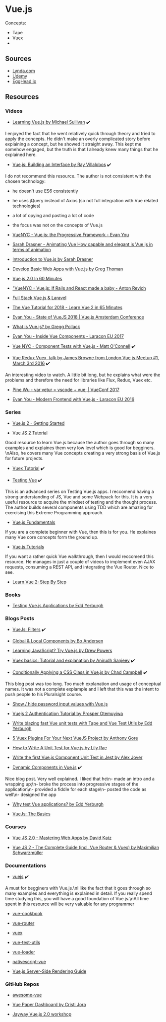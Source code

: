 # Vue.js

Concepts:
- Tape
- Vuex
- 

## Sources

- [Lynda.com](https://www.lynda.com)
- [Udemy](https://www.udemy.com)
- [EggHead.io](https://egghead.io)

## Resources

### Videos

- [Learning Vue.js by Michael Sullivan](https://www.lynda.com/JavaScript-tutorials/Learning-Vue-js/562924-2.html) :heavy_check_mark:

I enjoyed the fact that he went relatively quick through theory and tried to apply the concepts. He didn't make an overly complicated story before explaining a concept, but he showed it straight away. This kept me somehow engaged, but the truth is that I already knew many things that he explained here.

- [Vue.js: Building an Interface by Ray Villalobos](https://www.lynda.com/JavaScript-tutorials/Vue-js-Building-Interface/609025-2.html/) :heavy_check_mark:

I do not recommend this resource. The author is not consistent with the chosen technology:
- he doesn't use ES6 consistently
- he uses jQuery instead of Axios (so not full integration with Vue related technologies)
- a lot of opying and pasting a lot of code
- the focus was not on the concepts of Vue.js

- [VueNYC - Vue.js: the Progressive Framework - Evan You](https://youtu.be/p2P3z7p_zTI)

- [Sarah Drasner - Animating Vue How capable and elegant is Vue js in terms of animation](https://youtu.be/LLnVLjpY6gE)

- [Introduction to Vue.js by Sarah Drasner](https://frontendmasters.com/courses/vue/)

- [Develop Basic Web Apps with Vue.js by Greg Thoman](https://egghead.io/courses/develop-basic-web-apps-with-vue-js)

- [Vue.js 2.0 In 60 Minutes](https://youtu.be/z6hQqgvGI4Y)

- ["VueNYC - Vue.js: If Rails and React made a baby - Anton Revich](https://youtu.be/CRULxTl_wik)

- [Full Stack Vue.js & Laravel](https://youtu.be/DJ6PD_jBtU0)

- [The Vue Tutorial for 2018 - Learn Vue 2 in 65 Minutes](https://youtu.be/78tNYZUS-ps)

- [Evan You - State of VueJS 2018 | Vue.js Amsterdam Conference](https://youtu.be/TRJMT9yjONQ)

- [What is Vue.js? by Gregg Pollack](https://vimeo.com/247494684)

- [Evan You - Inside Vue Components - Laracon EU 2017](https://youtu.be/wZN_FtZRYC8)

- [Vue NYC - Component Tests with Vue.js - Matt O'Connell](https://youtu.be/OIpfWTThrK8) :heavy_check_mark:

- [Vue Redux Vuex, talk by James Browne from London Vue.js Meetup #1, March 3rd 2016](https://youtu.be/l1KHL-TX3qs) :heavy_check_mark:

An interesting video to watch. A little bit long, but he explains what were the problems and therefore the need for libraries like Flux, Redux, Vuex etc.

- [Pine Wu - var vetur = vscode + vue; | VueConf 2017](https://youtu.be/05tNXJ-Kric)

- [Evan You - Modern Frontend with Vue.js - Laracon EU 2016](https://youtu.be/D_z-RAweP1k)

### Series

- [Vue.js 2 - Getting Started](https://www.youtube.com/playlist?list=PL55RiY5tL51p-YU-Uw90qQH419BM4Iz07)

- [Vue JS 2 Tutorial](https://www.youtube.com/playlist?list=PL4cUxeGkcC9gQcYgjhBoeQH7wiAyZNrYa)

Good resource to learn Vue.js because the author goes through so many examples and explaines them very low level which is good for begginers. \nAlso, he covers many Vue concepts creating a very strong basis of Vue.js for future projects.

- [Vuex Tutorial](https://www.youtube.com/playlist?list=PL4cUxeGkcC9i371QO_Rtkl26MwtiJ30P2) :heavy_check_mark:

- [Testing Vue](https://laracasts.com/series/testing-vue) :heavy_check_mark:

This is an advanced series on Testing Vue.js apps. I reccomend having a strong understanding of JS, Vue and some Webpack for this.
It is a very useful resource to acquire the mindset of testing and the thought process. The author builds several components using TDD which are amazing for exercising this Extreme Programming approach.

- [Vue.js Fundamentals](https://www.youtube.com/playlist?list=PLwAKR305CRO_1yAao-8aZiQnBqJeyng4O)

If you are a complete beginner with Vue, then this is for you. He explaines many Vue core concepts form the ground up.

- [Vue.js Tutorials](https://www.youtube.com/playlist?list=PLoYCgNOIyGADZuvKJweutZDOO9VI9YiJ9)

If you want a rather quick Vue walkthrough, then I would reccomend this resource. He manages in just a couple of videos to implement even AJAX requests, consuming a REST API, and integrating the Vue Router. Nice to see.

- [Learn Vue 2: Step By Step](https://laracasts.com/series/learn-vue-2-step-by-step)

### Books

- [Testing Vue.js Applications by Edd Yerburgh](https://www.manning.com/books/testing-vuejs-applications)


### Blogs Posts

- [VueJs: Filters](https://coligo.io/vuejs-filters/) :heavy_check_mark:

- [Global & Local Components by Bo Andersen](https://codingexplained.com/coding/front-end/vue-js/global-local-components)

- [Learning JavaScript? Try Vue.js by Drew Powers](https://blog.envylabs.com/learning-javascript-try-vue-js-ad27c7b6687f)

- [Vuex basics: Tutorial and explanation by Anirudh Sanjeev](https://skyronic.com/blog/vuex-basics-tutorial) :heavy_check_mark:

- [Conditionally Applying a CSS Class in Vue.js by Chad Campbell](https://www.sitepoint.com/conditionally-applying-css-class-vue-js/) :heavy_check_mark:

This blog post was too long. Too much explanation and usage of conceptual names. It was not a complete explample and I left that this was the intent to push people to his Pluralsight course.

- [Show / hide password input values with Vue.js](https://simedia.tech/blog/show-hide-password-input-values-with-vue-js/)

- [Vuejs 2 Authentication Tutorial by Prosper Otemuyiwa](https://auth0.com/blog/vuejs2-authentication-tutorial/)

- [Write blazing fast Vue unit tests with Tape and Vue Test Utils by Edd Yerburgh](https://medium.freecodecamp.org/how-to-write-blazing-fast-vue-unit-tests-with-tape-and-vue-test-utils-be069ccd4acf)

- [5 Vuex Plugins For Your Next VueJS Project by Anthony Gore](https://vuejsdevelopers.com/2017/09/11/vue-js-vuex-plugins/)

- [How to Write A Unit Test for Vue.js by Lily Rae](https://scotch.io/tutorials/how-to-write-a-unit-test-for-vuejs)

- [Write the first Vue.js Component Unit Test in Jest by Alex Jover](https://alexjoverm.github.io/2017/08/21/Write-the-first-Vue-js-Component-Unit-Test-in-Jest/)

- [Dynamic Components in Vue.js](https://coligo.io/dynamic-components-in-vuejs/) :heavy_check_mark:

Nice blog post. Very well explained. I liked that he\n- made an intro and a wrapping up;\n- broke the process into progressive stages of the application\n- provided a fiddle for each stage\n- posted the code as well\n- designed the app

- [Why test Vue applications? by Edd Yerburgh](https://codeburst.io/why-test-vue-applications-95d5be99206c)

- [VueJs: The Basics](https://coligo.io/vuejs-the-basics/)

### Courses

- [Vue JS 2.0 - Mastering Web Apps by David Katz](https://www.udemy.com/vue-web-apps/)

- [Vue JS 2 - The Complete Guide (incl. Vue Router & Vuex) by Maximilian Schwarzmüller](https://www.udemy.com/vuejs-2-the-complete-guide/)

### Documentations

- [vuejs](https://vuejs.org) :heavy_check_mark:

A must for begginers with Vue.js.\nI like the fact that it goes through so many examples and everything is explained in detail. If you really spend time studying this, you will have a good foundation of Vue.js.\nAll time spent in this resource will be very valuable for any programmer

- [vue-cookbook](https://vuejs.org/v2/cookbook/)

- [vue-router](https://router.vuejs.org/en/)

- [vuex](https://vuex.vuejs.org/en/)

- [vue-test-utils](https://vue-test-utils.vuejs.org/en/)

- [vue-loader](https://vue-loader.vuejs.org/en/)

- [nativescript-vue](https://nativescript-vue.org/en/docs/introduction/)

- [Vue.js Server-Side Rendering Guide](https://ssr.vuejs.org/en/)


### GitHub Repos

- [awesome-vue](https://github.com/vuejs/awesome-vue)

- [Vue Paper Dashboard by Cristi Jora](https://github.com/cristijora/vue-paper-dashboard)

- [Jayway Vue.js 2.0 workshop](https://jayway.github.io/vue-js-workshop/)

